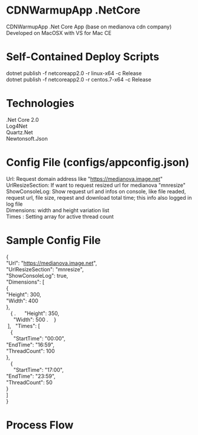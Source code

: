 # CDNWarmupApp .NetCore
CDNWarmupApp .Net Core App (base on medianova cdn company) Developed on MacOSX with VS for Mac CE

# Self-Contained Deploy Scripts 
dotnet publish -f netcoreapp2.0 -r linux-x64 -c Release  
dotnet publish -f netcoreapp2.0 -r centos.7-x64 -c Release

# Technologies
.Net Core 2.0  
Log4Net  
Quartz.Net  
Newtonsoft.Json

# Config File (configs/appconfig.json)
Url: Request domain address like "https://medianova.image.net"  
UrlResizeSection: If want to request resized url for medianova "mnresize"  
ShowConsoleLog: Show request url and infos on console, like file readed, request url, file size, reqıest and download total time; this info also logged in log file  
Dimensions: width and height variation list   
Times : Setting array for active thread count  

# Sample Config File
{  
  "Url": "https://medianova.image.net",  
  "UrlResizeSection": "mnresize",  
  "ShowConsoleLog":  true,  
  "Dimensions": [  
    {  
      "Height": 300,  
      "Width": 400  
    },  
    { . 
      "Height": 350,  
      "Width": 500 . 
    }   
  ],  
  "Times": [  
    {   
      "StartTime": "00:00",  
      "EndTime": "16:59",  
      "ThreadCount": 100  
    },  
    {   
      "StartTime": "17:00",  
      "EndTime": "23:59",  
      "ThreadCount": 50  
    }  
  ]  
}  

# Process Flow
